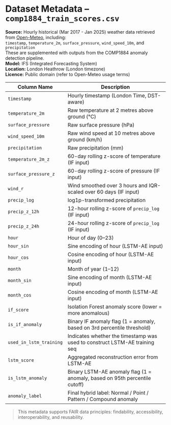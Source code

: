 # Dataset Metadata – `comp1884_train_scores.csv`

**Source:** Hourly historical (Mar 2017 - Jan 2025) weather data retrieved from [Open-Meteo](https://open-meteo.com), including: <br>
`timestamp`, `temperature_2m`, `surface_pressure`, `wind_speed_10m`, and `precipitation` <br> 
These are supplemented with outputs from the COMP1884 anomaly detection pipeline. <br>
**Model:** IFS (Integrated Forecasting System)  
**Location:** London Heathrow (London timezone)  
**Licence:** Public domain (refer to Open-Meteo usage terms)

| Column Name             | Description                                                                 |
|------------------------|-----------------------------------------------------------------------------|
| `timestamp`            | Hourly timestamp (London Time, DST-aware)                                  |
| `temperature_2m`       | Raw temperature at 2 metres above ground (°C)                              |
| `surface_pressure`     | Raw surface pressure (hPa)                                                  |
| `wind_speed_10m`       | Raw wind speed at 10 metres above ground (km/h)                            |
| `precipitation`        | Raw precipitation (mm)                                                     |
| `temperature_2m_z`     | 60-day rolling z-score of temperature (IF input)                           |
| `surface_pressure_z`   | 60-day rolling z-score of pressure (IF input)                              |
| `wind_r`               | Wind smoothed over 3 hours and IQR-scaled over 60 days (IF input)          |
| `precip_log`           | log1p-transformed precipitation                                             |
| `precip_z_12h`         | 12-hour rolling z-score of `precip_log` (IF input)                         |
| `precip_z_24h`         | 24-hour rolling z-score of `precip_log` (IF input)                         |
| `hour`                 | Hour of day (0–23)                                                          |
| `hour_sin`             | Sine encoding of hour (LSTM-AE input)                                      |
| `hour_cos`             | Cosine encoding of hour (LSTM-AE input)                                    |
| `month`                | Month of year (1–12)                                                        |
| `month_sin`            | Sine encoding of month (LSTM-AE input)                                     |
| `month_cos`            | Cosine encoding of month (LSTM-AE input)                                   |
| `if_score`             | Isolation Forest anomaly score (lower = more anomalous)                    |
| `is_if_anomaly`        | Binary IF anomaly flag (1 = anomaly, based on 3rd percentile threshold)     |
| `used_in_lstm_training`| Indicates whether the timestamp was used to construct LSTM-AE training seq |
| `lstm_score`           | Aggregated reconstruction error from LSTM-AE                               |
| `is_lstm_anomaly`      | Binary LSTM-AE anomaly flag (1 = anomaly, based on 95th percentile cutoff) |
| `anomaly_label`        | Final hybrid label: Normal / Point / Pattern / Compound anomaly            |

> This metadata supports FAIR data principles: findability, accessibility, interoperability, and reusability.
